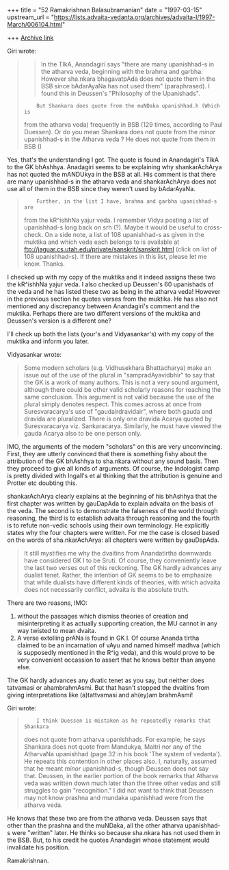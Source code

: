 +++
title = "52 Ramakrishnan Balasubramanian"
date = "1997-03-15"
upstream_url = "https://lists.advaita-vedanta.org/archives/advaita-l/1997-March/006104.html"

+++
[Archive link](https://lists.advaita-vedanta.org/archives/advaita-l/1997-March/006104.html)

Giri wrote:

> > In the TIkA, Anandagiri says "there are many upanishhad-s in the atharva
 veda,
> > beginning with the brahma and garbha. However sha.nkara bhagavatpAda does
 not
> > quote them in the BSB since bAdarAyaNa has not used them" (paraphrased). I
> > found this in Deussen's "Philosophy of the Upanishads".
>
>         But Shankara does quote from the muNDaka upanishhad.h (Which is
> from the atharva veda) frequently in BSB (129 times, according to Paul
> Duessen). Or do you mean Shankara does not quote from the _minor_
> upanishhad-s in the Atharva veda ? He does not quote from them in BSB (I

Yes, that's the understanding I got. The quote is found in Anandagiri's
TIkA to the GK bhAshhya. Anadagiri seems to be explaining why
shankarAchArya has not quoted the mANDUkya in the BSB at all. His
comment is that there are many upanishhad-s in the atharva veda and
shankarAchArya does not use all of them in the BSB since they weren't
used by bAdarAyaNa.

>         Further, in the list I have, brahma and garbha upanishhad-s are
> from the kR^ishhNa yajur veda. I remember Vidya posting a list of
> upanishhad-s long back on srh (?). Maybe it would be useful to
> cross-check. On a side note, a list of 108 upanishhad-s as given in the
> muktika and which veda each belongs to is available at
>         ftp://jaguar.cs.utah.edu/private/sanskrit/sanskrit.html
> (click on list of 108 upanishhad-s). If there are mistakes in this list,
> please let me know. Thanks.

I checked up with my copy of the muktika and it indeed assigns these two
the kR^ishhNa yajur veda. I also checked up Deussen's 60 upanishads of
the veda and he has listed these two as being in the atharva veda!
However in the previous section he quotes verses from the muktika. He
has also not mentioned any discrepancy between Anandagiri's comment and
the muktika. Perhaps there are two different versions of the muktika and
Deussen's version is a different one?

I'll check up both the lists (your's and Vidyasankar's) with my copy of
the muktika and inform you later.

Vidyasankar wrote:

> Some modern scholars (e.g. Vidhusekhara Bhattacharya) make an issue out
> of the use of the plural in "sampradAyavidbhir" to say that the GK is a
> work of many authors. This is not a very sound argument, although there
> could be other valid scholarly reasons for reaching the same conclusion.
> This argument is not valid because the use of the plural simply denotes
> respect. This comes across at once from Suresvaracarya's use of
> "gaudairdravidair", where both gauda and dravida are pluralized. There is
> only one dravida Acarya quoted by Suresvaracarya viz. Sankaracarya.
> Similarly, he must have viewed the gauda Acarya also to be one person
> only.

IMO, the arguments of the modern "scholars" on this are very
unconvincing. First, they are utterly convinced that there is something
fishy about the attribution of the GK bhAshhya to sha.nkara without any
sound basis. Then they proceed to give all kinds of arguments. Of
course, the Indologist camp is pretty divided with Ingall's et al
thinking that the attribution is genuine and Protter etc doubting this.

shankarAchArya clearly explains at the beginning of his bhAshhya that
the first chapter was written by gauDapAda to explain advaita on the
basis of the veda. The second is to demonstrate the falseness of the
world through reasoning, the third is to establish advaita through
reasoning and the fourth is to refute non-vedic schools using their own
terminology. He explicitly states why the four chapters were written.
For me the case is closed based on the words of sha.nkarAchArya: all
chapters were written by gauDapAda.

> It still mystifies me why the dvaitins from Anandatirtha downwards have
> considered GK I to be Sruti. Of course, they conveniently leave the last
> two verses out of this reckoning. The GK hardly advances any dualist
> tenet. Rather, the intention of GK seems to be to emphasize that while
> dualists have different kinds of theories, with which advaita does not
> necessarily conflict, advaita is the absolute truth.

There are two reasons, IMO:

1. without the passages which dismiss theories of creation and
misinterpreting it as actually supporting creation, the MU cannot in any
way twisted to mean dvaita.
2. A verse extolling prANa is found in GK I. Of course Ananda tIrtha
claimed to be an incarnation of vAyu and named himself madhva (which is
supposedly mentioned in the R^ig veda), and this would prove to be very
convenient occassion to assert that he knows better than anyone else.

The GK hardly advances any dvatic tenet as you say, but neither does
tatvamasi or ahambrahmAsmi. But that hasn't stopped the dvaitins from
giving interpretations like (a)tattvamasi and ah(ey)am brahmAsmi!

Giri wrote:

>         I think Duessen is mistaken as he repeatedly remarks that Shankara
> does not quote from atharva upanishhads. For example, he says Shankara
> does not quote from Mandukya, Maitri nor any of the AtharvaNa upanishhad
> (page 32 in his book 'The system of vedanta'). He repeats this contention
> in other places also. I, naturally, assumed that he meant _minor_
> upanishhad-s, though Deussen does not say that. Deussen, in the earlier
> portion of the book remarks that Atharva veda was written down much later
> than the three other vedas and still struggles to gain "recognition."
> I did not want to think that Deussen may not know prashna and mundaka
> upanishhad were from the atharva veda.

He knows that these two are from the atharva veda. Deussen says that
other than the prashna and the muNDaka, all the other atharva
upanishhad-s were "written" later. He thinks so because sha.nkara has
not used them in the BSB. But, to his credit he quotes Anandagiri whose
statement would invalidate his position.

Ramakrishnan.

